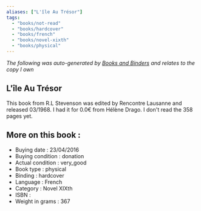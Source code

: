 ```yaml
---
aliases: ["L'île Au Trésor"] 
tags: 
  - "books/not-read" 
  - "books/hardcover" 
  - "books/french"
  - "books/novel-xixth"
  - "books/physical"
---
```


_The following was auto-generated by [Books and Binders](Books%20and%20Binders.md) and relates to the copy I own_
## L'île Au Trésor
This book from R.L Stevenson was edited by Rencontre Lausanne and released 03/1968. I had it for 0.0€ from Hélène Drago. I don't read the 358 pages yet.

## More on this book :
- Buying date : 23/04/2016
- Buying condition : donation
- Actual condition : very_good
- Book type : physical
- Binding : hardcover
- Language : French
- Category : Novel XIXth
- ISBN : 
- Weight in grams : 367
